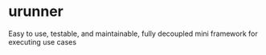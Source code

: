 # urunner
Easy to use, testable, and maintainable, fully decoupled mini framework for executing use cases
